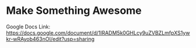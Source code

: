 # Make Something Awesome

Google Docs Link: https://docs.google.com/document/d/1lRADM5k0GHLcy9uZVBZLmfpXS1ywkr-wRAyob463nOI/edit?usp=sharing
